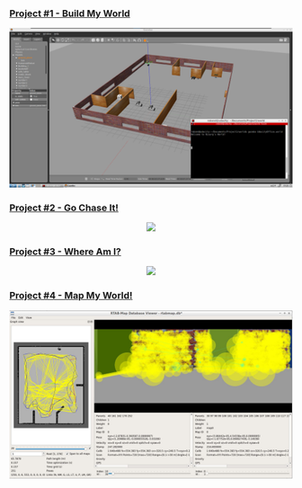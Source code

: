 ### [Project #1 - Build My World](/Project1)
<p align="center">
  <img src="Project1/images/image1.jpg"/>
</p>

### [Project #2 - Go Chase It!](/Project2)
<p align="center">
  <img src="Project2/images/demo.gif"/>
</p>

### [Project #3 - Where Am I?](/Project3)
<p align="center">
  <img src="Project3/images/demo.gif"/>
</p>

### [Project #4 - Map My World!](/Project4)
<p align="center">
  <img src="Project4/images/demo.jpg"/>
</p>
